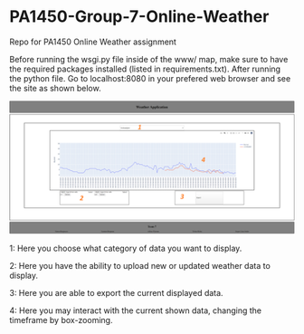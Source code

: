 # PA1450-Group-7-Online-Weather
Repo for PA1450 Online Weather assignment

Before running the wsgi.py file inside of the www/ map, make sure to have the required packages installed (listed in requirements.txt).
After running the python file. Go to localhost:8080 in your prefered web browser and see the site as shown below.

![alt text](https://github.com/SmoxBoye/PA1450-Group-7-Online-Weather/blob/master/Weather%20Application.png?raw=true)

1: Here you choose what category of data you want to display.

2: Here you have the ability to upload new or updated weather data to display.

3: Here you are able to export the current displayed data.

4: Here you may interact with the current shown data, changing the timeframe by box-zooming.
